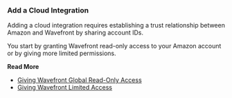 ### Add a Cloud Integration

Adding a cloud integration requires establishing a trust relationship between Amazon and Wavefront by sharing account IDs.

You start by granting Wavefront read-only access to your Amazon account or by giving more limited permissions.

**Read More**<br/>
* [Giving Wavefront Global Read-Only Access](https://docs.wavefront.com/integrations_aws_metrics.html#giving-wavefront-global-read-only-access)<br/>
* [Giving Wavefront Limited Access](https://docs.wavefront.com/integrations_aws_metrics.html#giving-wavefront-limited-access)
